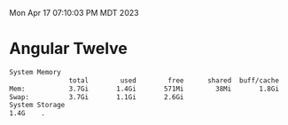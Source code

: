 Mon Apr 17 07:10:03 PM MDT 2023

# Angular Twelve

```bash
System Memory
               total        used        free      shared  buff/cache   available
Mem:           3.7Gi       1.4Gi       571Mi        38Mi       1.8Gi       2.0Gi
Swap:          3.7Gi       1.1Gi       2.6Gi
System Storage
1.4G	.
```
```bash
